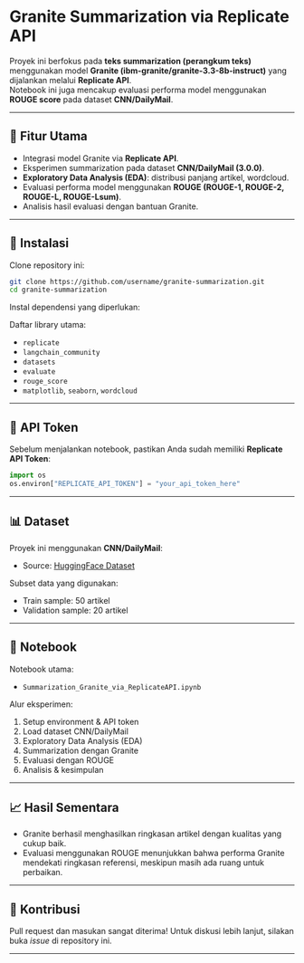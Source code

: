 # Granite Summarization via Replicate API

Proyek ini berfokus pada **teks summarization (perangkum teks)** menggunakan model **Granite (ibm-granite/granite-3.3-8b-instruct)** yang dijalankan melalui **Replicate API**.  
Notebook ini juga mencakup evaluasi performa model menggunakan **ROUGE score** pada dataset **CNN/DailyMail**.

---

## 📌 Fitur Utama
- Integrasi model Granite via **Replicate API**.
- Eksperimen summarization pada dataset **CNN/DailyMail (3.0.0)**.
- **Exploratory Data Analysis (EDA)**: distribusi panjang artikel, wordcloud.
- Evaluasi performa model menggunakan **ROUGE (ROUGE-1, ROUGE-2, ROUGE-L, ROUGE-Lsum)**.
- Analisis hasil evaluasi dengan bantuan Granite.

---

## 🚀 Instalasi
Clone repository ini:
```bash
git clone https://github.com/username/granite-summarization.git
cd granite-summarization
````

Instal dependensi yang diperlukan:

Daftar library utama:

* `replicate`
* `langchain_community`
* `datasets`
* `evaluate`
* `rouge_score`
* `matplotlib`, `seaborn`, `wordcloud`

---

## 🔑 API Token

Sebelum menjalankan notebook, pastikan Anda sudah memiliki **Replicate API Token**:

```python
import os
os.environ["REPLICATE_API_TOKEN"] = "your_api_token_here"
```

---

## 📊 Dataset

Proyek ini menggunakan **CNN/DailyMail**:

* Source: [HuggingFace Dataset](https://huggingface.co/datasets/cnn_dailymail)

Subset data yang digunakan:

* Train sample: 50 artikel
* Validation sample: 20 artikel

---

## 📓 Notebook

Notebook utama:

* `Summarization_Granite_via_ReplicateAPI.ipynb`

Alur eksperimen:

1. Setup environment & API token
2. Load dataset CNN/DailyMail
3. Exploratory Data Analysis (EDA)
4. Summarization dengan Granite
5. Evaluasi dengan ROUGE
6. Analisis & kesimpulan

---

## 📈 Hasil Sementara

* Granite berhasil menghasilkan ringkasan artikel dengan kualitas yang cukup baik.
* Evaluasi menggunakan ROUGE menunjukkan bahwa performa Granite mendekati ringkasan referensi, meskipun masih ada ruang untuk perbaikan.

---

## 🤝 Kontribusi

Pull request dan masukan sangat diterima!
Untuk diskusi lebih lanjut, silakan buka *issue* di repository ini.

---


